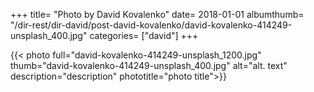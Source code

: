 +++
title= "Photo by David Kovalenko"
date= 2018-01-01
albumthumb= "/dir-rest/dir-david/post-david-kovalenko/david-kovalenko-414249-unsplash_400.jpg"
categories= ["david"]
+++

{{< photo full="david-kovalenko-414249-unsplash_1200.jpg" thumb="david-kovalenko-414249-unsplash_400.jpg" alt="alt. text" description="description" phototitle="photo title">}}